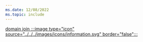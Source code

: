 ```yaml
---
ms.date: 12/08/2022
ms.topic: include
---
```


[domain join :::image type="icon" source="../../../images/icons/information.svg" border="false":::](../hello-how-it-works-technology.md "Devices that are domain joined do not have any dependencies on Azure AD. Only local users accounts and Active Directory users can sign in to these devices")